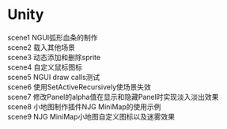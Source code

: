 Unity
=====
scene1 NGUI弧形血条的制作<br>
scene2 载入其他场景<br>
scene3 动态添加和删除sprite<br>
scene4 自定义鼠标图标<br>
scene5 NGUI draw calls测试<br>
scene6 使用SetActiveRecursively使场景失效<br>
scene7 修改Panel的alpha值在显示和隐藏Panel时实现淡入淡出效果<br>
scene8 小地图制作插件NJG MiniMap的使用示例<br>
scene9 NJG MiniMap小地图自定义图标以及迷雾效果<br>